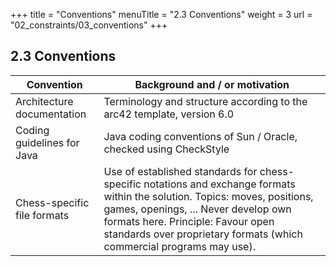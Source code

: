 +++
title = "Conventions"
menuTitle = "2.3 Conventions"
weight = 3
url = "02_constraints/03_conventions"
+++

## 2.3 Conventions

|  Convention | Background and / or motivation |
|-------------------------------|--------------------------------|
| Architecture documentation  | Terminology and structure according to the arc42 template, version 6.0                       |
| Coding guidelines for Java | Java coding conventions of Sun / Oracle, checked using CheckStyle |
| Chess-specific file formats | Use of established standards for chess-specific notations and exchange formats within the solution. Topics: moves, positions, games, openings, ... Never develop own formats here. Principle: Favour open standards over proprietary formats (which commercial programs may use). |
